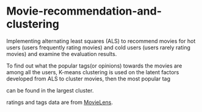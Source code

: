 # Movie-recommendation-and-clustering

Implementing alternating least squares (ALS) to recommend movies for hot users (users frequently rating movies) and cold users (users rarely rating movies) and examine the evaluation results.

To find out what the popular tags(or opinions) towards the movies are among all the users, K-means clustering is used on the latent factors developed from ALS to cluster movies, then the most popular tag

can be found in the largest cluster.

ratings and tags data are from [MovieLens](https://grouplens.org/datasets/movielens/25m/).

